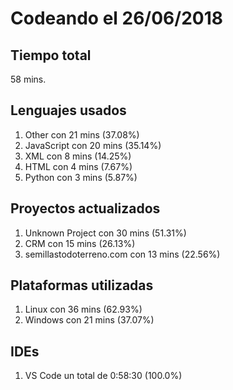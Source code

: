 # Codeando el 26/06/2018

## Tiempo total
58 mins.

## Lenguajes usados
1. Other con 21 mins (37.08%)
1. JavaScript con 20 mins (35.14%)
1. XML con 8 mins (14.25%)
1. HTML con 4 mins (7.67%)
1. Python con 3 mins (5.87%)

## Proyectos actualizados
1. Unknown Project con 30 mins (51.31%)
1. CRM con 15 mins (26.13%)
1. semillastodoterreno.com con 13 mins (22.56%)

## Plataformas utilizadas
1. Linux con 36 mins (62.93%)
1. Windows con 21 mins (37.07%)

## IDEs
1. VS Code un total de 0:58:30 (100.0%)
